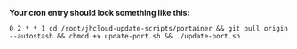 **Your cron entry should look something like this:**

```0 2 * * 1 cd /root/jhcloud-update-scripts/portainer && git pull origin --autostash && chmod +x update-port.sh && ./update-port.sh```